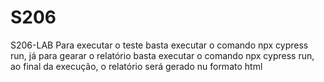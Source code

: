 # S206
S206-LAB
Para executar o teste basta executar o comando npx cypress run, já para gearar o relatório basta executar o comando npx cypress run, ao final da execução, o relatório será gerado nu formato html

